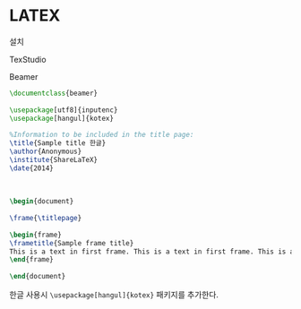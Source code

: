 # LATEX

설치

TexStudio

Beamer 
```tex
\documentclass{beamer}
 
\usepackage[utf8]{inputenc}
\usepackage[hangul]{kotex}
 
%Information to be included in the title page:
\title{Sample title 한글}
\author{Anonymous}
\institute{ShareLaTeX}
\date{2014}
 
 
 
\begin{document}
 
\frame{\titlepage}
 
\begin{frame}
\frametitle{Sample frame title}
This is a text in first frame. This is a text in first frame. This is a text in first frame.
\end{frame}
 
\end{document}
```

한글 사용시 `\usepackage[hangul]{kotex}` 패키지를 추가한다. 


